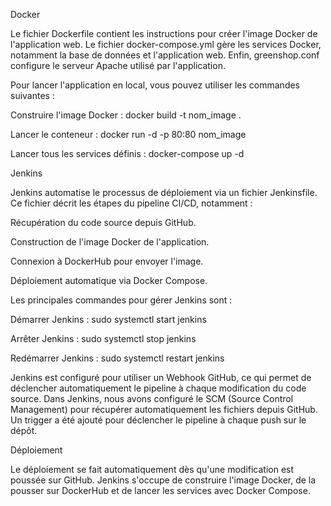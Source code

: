 Docker

Le fichier Dockerfile contient les instructions pour créer l'image Docker de l'application web. Le fichier docker-compose.yml gère les services Docker, notamment la base de données et l'application web. Enfin, greenshop.conf configure le serveur Apache utilisé par l'application.

Pour lancer l'application en local, vous pouvez utiliser les commandes suivantes :

Construire l'image Docker : docker build -t nom_image .

Lancer le conteneur : docker run -d -p 80:80 nom_image

Lancer tous les services définis : docker-compose up -d

Jenkins

Jenkins automatise le processus de déploiement via un fichier Jenkinsfile. Ce fichier décrit les étapes du pipeline CI/CD, notamment :

Récupération du code source depuis GitHub.

Construction de l'image Docker de l'application.

Connexion à DockerHub pour envoyer l'image.

Déploiement automatique via Docker Compose.

Les principales commandes pour gérer Jenkins sont :

Démarrer Jenkins : sudo systemctl start jenkins

Arrêter Jenkins : sudo systemctl stop jenkins

Redémarrer Jenkins : sudo systemctl restart jenkins

Jenkins est configuré pour utiliser un Webhook GitHub, ce qui permet de déclencher automatiquement le pipeline à chaque modification du code source.
Dans Jenkins, nous avons configuré le SCM (Source Control Management) pour récupérer automatiquement les fichiers depuis GitHub.
Un trigger a été ajouté pour déclencher le pipeline à chaque push sur le dépôt.

Déploiement

Le déploiement se fait automatiquement dès qu'une modification est poussée sur GitHub. Jenkins s'occupe de construire l'image Docker, de la pousser sur DockerHub et de lancer les services avec Docker Compose.






